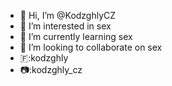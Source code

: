 - 👋 Hi, I’m @KodzghlyCZ
- 👀 I’m interested in sex
- 🌱 I’m currently learning sex
- 💞️ I’m looking to collaborate on sex
- 🇫:kodzghly
- 📷:kodzghly_cz
  
   

<!---
KodzghlyCZ/KodzghlyCZ is a ✨ special ✨ repository because its `README.md` (this file) appears on your GitHub profile.
You can click the Preview link to take a look at your changes.
--->
